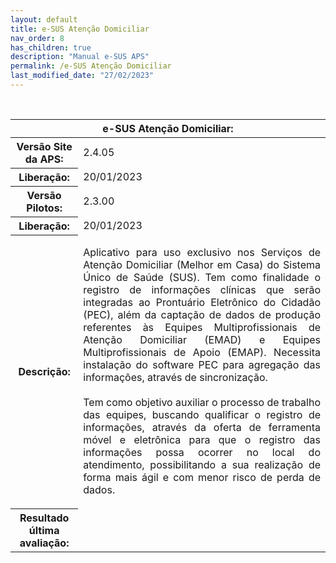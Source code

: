 ```yaml
---
layout: default
title: e-SUS Atenção Domiciliar
nav_order: 8
has_children: true
description: "Manual e-SUS APS"
permalink: /e-SUS Atenção Domiciliar
last_modified_date: "27/02/2023"
---
```


<link rel="stylesheet" href="https://maxcdn.bootstrapcdn.com/bootstrap/3.4.1/css/bootstrap.min.css">
  <script src="https://ajax.googleapis.com/ajax/libs/jquery/3.6.3/jquery.min.js"></script>
  <script src="https://maxcdn.bootstrapcdn.com/bootstrap/3.4.1/js/bootstrap.min.js"></script>

<table class="table table-bordered">

  <thead class="row">
    <tr>
      <th class="text-center table-dark" scope="col" colspan="4">e-SUS Atenção Domiciliar:</th>
    </tr>
  </thead>

  <tbody>
    <tr>
      <th class="col-sm-3"> Versão Site da APS:</th>
      <td>2.4.05</td>
    </tr>
    <tr>
      <th >Liberação:</th>      
      <td>20/01/2023</td>      
    </tr>
    <tr>
      <th > Versão Pilotos:</th>      
      <td>2.3.00</td>
    </tr>
    <tr>
      <th >Liberação:</th>    
      <td>20/01/2023</td>  
    </tr>
    <tr>
      <th >Descrição:</th>      
      <td style="text-align:justify">
      
Aplicativo para uso exclusivo nos Serviços de Atenção Domiciliar (Melhor em Casa) do Sistema Único de Saúde (SUS). Tem como finalidade o registro de informações clínicas que serão integradas ao Prontuário Eletrônico do Cidadão (PEC), além da captação de dados de produção referentes às Equipes Multiprofissionais de Atenção Domiciliar (EMAD) e Equipes Multiprofissionais de Apoio (EMAP). Necessita instalação do software PEC para agregação das informações, através de sincronização.
<br>
<br>
Tem como objetivo auxiliar o processo de trabalho das equipes, buscando qualificar o registro de informações, através da oferta de ferramenta móvel e eletrônica para que o registro das informações possa ocorrer no local do atendimento, possibilitando a sua realização de forma mais ágil e com menor risco de perda de dados.
    <tr>
      <th>Resultado última avaliação:</th>      
    </tr>
    
  </tbody>
</table>

<br>
<br>
